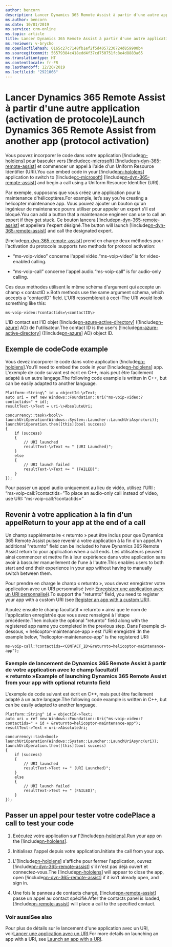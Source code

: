 ```yaml
---
author: bencorn
description: Lancer Dynamics 365 Remote Assist à partir d'une autre application (activation de protocole)
ms.author: bencorn
ms.date: 10/01/2019
ms.service: crm-online
ms.topic: article
title: Lancer Dynamics 365 Remote Assist à partir d'une autre application
ms.reviewer: v-brycho
ms.openlocfilehash: 0165c27c7148fb1ef2f5d4057230724d859900b4
ms.sourcegitcommit: 56579384c418edd4f37cd750751fc8e4d8883a65
ms.translationtype: HT
ms.contentlocale: fr-FR
ms.lasthandoff: 12/20/2019
ms.locfileid: "2921066"
---
```

# <a name="launch-dynamics-365-remote-assist-from-another-app-protocol-activation"></a><span data-ttu-id="8cce1-103">Lancer Dynamics 365 Remote Assist à partir d'une autre application (activation de protocole)</span><span class="sxs-lookup"><span data-stu-id="8cce1-103">Launch Dynamics 365 Remote Assist from another app (protocol activation)</span></span>

<span data-ttu-id="8cce1-104">Vous pouvez incorporer le code dans votre application [!include[pn-hololens](../includes/pn-hololens.md)] pour basculer vers [!include[cc-microsoft](../includes/cc-microsoft.md)] [!include[pn-dyn-365-remote-assist](../includes/pn-dyn-365-remote-assist.md)] et commencer un appel à l'aide d'un Uniform Resource Identifier (URI).</span><span class="sxs-lookup"><span data-stu-id="8cce1-104">You can embed code in your [!include[pn-hololens](../includes/pn-hololens.md)] application to switch to [!include[cc-microsoft](../includes/cc-microsoft.md)] [!include[pn-dyn-365-remote-assist](../includes/pn-dyn-365-remote-assist.md)] and begin a call using a Uniform Resource Identifier (URI).</span></span>

<span data-ttu-id="8cce1-105">Par exemple, supposons que vous créez une application pour la maintenance d'hélicoptères.</span><span class="sxs-lookup"><span data-stu-id="8cce1-105">For example, let’s say you’re creating a helicopter maintenance app.</span></span> <span data-ttu-id="8cce1-106">Vous pouvez ajouter un bouton qu'un ingénieur de maintenance pourra utiliser pour appeler un expert s'il est bloqué.</span><span class="sxs-lookup"><span data-stu-id="8cce1-106">You can add a button that a maintenance engineer can use to call an expert if they get stuck.</span></span> <span data-ttu-id="8cce1-107">Ce bouton lancera [!include[pn-dyn-365-remote-assist](../includes/pn-dyn-365-remote-assist.md)] et appellera l'expert désigné.</span><span class="sxs-lookup"><span data-stu-id="8cce1-107">The button will launch [!include[pn-dyn-365-remote-assist](../includes/pn-dyn-365-remote-assist.md)] and call the designated expert.</span></span>

[!include[pn-dyn-365-remote-assist](../includes/pn-dyn-365-remote-assist.md)] <span data-ttu-id="8cce1-108">prend en charge deux méthodes pour l'activation du protocole :</span><span class="sxs-lookup"><span data-stu-id="8cce1-108">supports two methods for protocol activation:</span></span> 

-   <span data-ttu-id="8cce1-109">“ms-voip-video” concerne l'appel vidéo.</span><span class="sxs-lookup"><span data-stu-id="8cce1-109">“ms-voip-video” is for video-enabled calling.</span></span>

-   <span data-ttu-id="8cce1-110">“ms-voip-call” concerne l'appel audio.</span><span class="sxs-lookup"><span data-stu-id="8cce1-110">“ms-voip-call” is for audio-only calling.</span></span>

<span data-ttu-id="8cce1-111">Ces deux méthodes utilisent le même schéma d'argument qui accepte un champ « contactID ».</span><span class="sxs-lookup"><span data-stu-id="8cce1-111">Both methods use the same argument schema, which accepts a “contactID” field.</span></span>
<span data-ttu-id="8cce1-112">L'URI ressemblerait à ceci :</span><span class="sxs-lookup"><span data-stu-id="8cce1-112">The URI would look something like this:</span></span>

`
ms-voip-video:?contactids=\<contactID\>
`

<span data-ttu-id="8cce1-113">L'ID contact est l'ID objet [!include[pn-azure-active-directory](../includes/pn-azure-active-directory.md)] ([!include[pn-azure](../includes/pn-azure.md)] AD) de l'utilisateur.</span><span class="sxs-lookup"><span data-stu-id="8cce1-113">The contact ID is the user’s [!include[pn-azure-active-directory](../includes/pn-azure-active-directory.md)] ([!include[pn-azure](../includes/pn-azure.md)] AD) object ID.</span></span>

## <a name="code-example"></a><span data-ttu-id="8cce1-114">Exemple de code</span><span class="sxs-lookup"><span data-stu-id="8cce1-114">Code example</span></span>

<span data-ttu-id="8cce1-115">Vous devez incorporer le code dans votre application [!include[pn-hololens](../includes/pn-hololens.md)].</span><span class="sxs-lookup"><span data-stu-id="8cce1-115">You’ll need to embed the code in your [!include[pn-hololens](../includes/pn-hololens.md)] app.</span></span> <span data-ttu-id="8cce1-116">L'exemple de code suivant est écrit en C++, mais peut être facilement adapté à un autre langage.</span><span class="sxs-lookup"><span data-stu-id="8cce1-116">The following code example is written in C++, but can be easily adapted to another language.</span></span>

```
Platform::String\^ id = objectId-\>Text;
auto uri = ref new Windows::Foundation::Uri("ms-voip-video:?contactids=" + id);
resultText-\>Text = uri-\>AbsoluteUri; 

concurrency::task\<bool\> launchUriOperation(Windows::System::Launcher::LaunchUriAsync(uri));
launchUriOperation.then([this](bool success)   
{         
    if (success)         
    {             
        // URI launched  
        resultText-\>Text += " (URI Launched)"; 
    } 
    else         
    {             
        // URI launch failed             
        resultText-\>Text += " (FAILED)";
    }     
});  
```

<span data-ttu-id="8cce1-117">Pour passer un appel audio uniquement au lieu de vidéo, utilisez l'URI : “ms-voip-call:?contactids=”</span><span class="sxs-lookup"><span data-stu-id="8cce1-117">To place an audio-only call instead of video, use URI: “ms-voip-call:?contactids=”</span></span>

## <a name="return-to-your-app-at-the-end-of-a-call"></a><span data-ttu-id="8cce1-118">Revenir à votre application à la fin d'un appel</span><span class="sxs-lookup"><span data-stu-id="8cce1-118">Return to your app at the end of a call</span></span>

<span data-ttu-id="8cce1-119">Un champ supplémentaire « returnto » peut être inclus pour que Dynamics 365 Remote Assist puisse revenir à votre application à la fin d'un appel.</span><span class="sxs-lookup"><span data-stu-id="8cce1-119">An additional "returnto" field can be included to have Dynamics 365 Remote Assist return to your application when a call ends.</span></span> <span data-ttu-id="8cce1-120">Les utilisateurs peuvent ainsi commencer et mettre fin à leur expérience dans votre application sans avoir à basculer manuellement de l'une à l'autre.</span><span class="sxs-lookup"><span data-stu-id="8cce1-120">This enables users to both start and end their experience in your app without having to manually switch between them.</span></span>

<span data-ttu-id="8cce1-121">Pour prendre en charge le champ « returnto », vous devez enregistrer votre application avec un URI personnalisé (voir [Enregistrer une application avec un URI personnalisé](<https://docs.microsoft.com/windows/uwp/launch-resume/handle-uri-activation#step-1-specify-the-extension-point-in-the-package-manifest>)).</span><span class="sxs-lookup"><span data-stu-id="8cce1-121">To support the "returnto" field, you need to register your app with a custom URI (see [Register an app with a custom URI](<https://docs.microsoft.com/windows/uwp/launch-resume/handle-uri-activation#step-1-specify-the-extension-point-in-the-package-manifest>)).</span></span>

<span data-ttu-id="8cce1-122">Ajoutez ensuite le champ facultatif « returnto » ainsi que le nom de l'application enregistrée que vous avez renseigné à l'étape précédente.</span><span class="sxs-lookup"><span data-stu-id="8cce1-122">Then include the optional "returnto" field along with the registered app name you completed in the previous step.</span></span> <span data-ttu-id="8cce1-123">Dans l'exemple ci-dessous, « helicoptor-maintenance-app » est l'URI enregistré :</span><span class="sxs-lookup"><span data-stu-id="8cce1-123">In the example below, "helicoptor-maintenance-app" is the registered URI:</span></span>

`
ms-voip-call:?contactids=<CONTACT_ID>&returnto=helicoptor-maintenance-app");
`

### <a name="example-of-launching-dynamics-365-remote-assist-from-your-app-with-optional-returnto-field"></a><span data-ttu-id="8cce1-124">Exemple de lancement de Dynamics 365 Remote Assist à partir de votre application avec le champ facultatif « returnto »</span><span class="sxs-lookup"><span data-stu-id="8cce1-124">Example of launching Dynamics 365 Remote Assist from your app with optional returnto field</span></span>

<span data-ttu-id="8cce1-125">L'exemple de code suivant est écrit en C++, mais peut être facilement adapté à un autre langage.</span><span class="sxs-lookup"><span data-stu-id="8cce1-125">The following code example is written in C++, but can be easily adapted to another language.</span></span>

```
Platform::String^ id = objectId->Text;
auto uri = ref new Windows::Foundation::Uri("ms-voip-video:?contactids=" + id + &returnto=helicoptor-maintenance-app");
resultText->Text = uri->AbsoluteUri; 

concurrency::task<bool> launchUriOperation(Windows::System::Launcher::LaunchUriAsync(uri));
launchUriOperation.then([this](bool success)   
{         
    if (success)         
    {             
        // URI launched  
        resultText->Text += " (URI Launched)"; 
    } 
    else         
    {             
        // URI launch failed             
        resultText->Text += " (FAILED)";
    }     
});  
```

## <a name="place-a-call-to-test-your-code"></a><span data-ttu-id="8cce1-126">Passer un appel pour tester votre code</span><span class="sxs-lookup"><span data-stu-id="8cce1-126">Place a call to test your code</span></span>

1.  <span data-ttu-id="8cce1-127">Exécutez votre application sur l'[!include[pn-hololens](../includes/pn-hololens.md)].</span><span class="sxs-lookup"><span data-stu-id="8cce1-127">Run your app on the [!include[pn-hololens](../includes/pn-hololens.md)].</span></span>

2.  <span data-ttu-id="8cce1-128">Initialisez l'appel depuis votre application.</span><span class="sxs-lookup"><span data-stu-id="8cce1-128">Initiate the call from your app.</span></span>

3.  <span data-ttu-id="8cce1-129">L'[!include[pn-hololens](../includes/pn-hololens.md)] s'affiche pour fermer l'application, ouvrez [!include[pn-dyn-365-remote-assist](../includes/pn-dyn-365-remote-assist.md)] s'il n'est pas déjà ouvert et connectez-vous.</span><span class="sxs-lookup"><span data-stu-id="8cce1-129">The [!include[pn-hololens](../includes/pn-hololens.md)] will appear to close the app, open [!include[pn-dyn-365-remote-assist](../includes/pn-dyn-365-remote-assist.md)] if it isn’t already open, and sign in.</span></span>

4.  <span data-ttu-id="8cce1-130">Une fois le panneau de contacts chargé, [!include[pn-remote-assist](../includes/pn-remote-assist.md)] passe un appel au contact spécifié.</span><span class="sxs-lookup"><span data-stu-id="8cce1-130">After the contacts panel is loaded, [!include[pn-remote-assist](../includes/pn-remote-assist.md)] will place a call to the specified contact.</span></span>

### <a name="see-also"></a><span data-ttu-id="8cce1-131">Voir aussi</span><span class="sxs-lookup"><span data-stu-id="8cce1-131">See also</span></span>

<span data-ttu-id="8cce1-132">Pour plus de détails sur le lancement d'une application avec un URI, voir[Lancer une application avec un URI](<https://docs.microsoft.com/windows/uwp/launch-resume/launch-app-with-uri>).</span><span class="sxs-lookup"><span data-stu-id="8cce1-132">For more details on launching an app with a URI, see [Launch an app with a URI](<https://docs.microsoft.com/windows/uwp/launch-resume/launch-app-with-uri>).</span></span>
